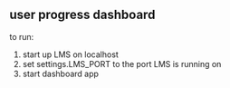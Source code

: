 ## user progress dashboard

to run:
1. start up LMS on localhost
2. set settings.LMS_PORT to the port LMS is running on
3. start dashboard app 
